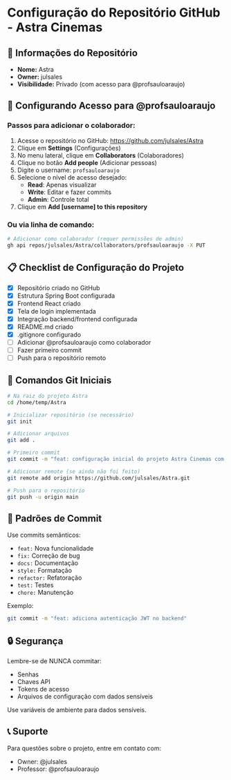 # Configuração do Repositório GitHub - Astra Cinemas

## 📌 Informações do Repositório

- **Nome:** Astra
- **Owner:** julsales
- **Visibilidade:** Privado (com acesso para @profsauloaraujo)

## 🔐 Configurando Acesso para @profsauloaraujo

### Passos para adicionar o colaborador:

1. Acesse o repositório no GitHub: https://github.com/julsales/Astra
2. Clique em **Settings** (Configurações)
3. No menu lateral, clique em **Collaborators** (Colaboradores)
4. Clique no botão **Add people** (Adicionar pessoas)
5. Digite o username: `profsauloaraujo`
6. Selecione o nível de acesso desejado:
   - **Read**: Apenas visualizar
   - **Write**: Editar e fazer commits
   - **Admin**: Controle total
7. Clique em **Add [username] to this repository**

### Ou via linha de comando:

```bash
# Adicionar como colaborador (requer permissões de admin)
gh api repos/julsales/Astra/collaborators/profsauloaraujo -X PUT
```

## 📋 Checklist de Configuração do Projeto

- [x] Repositório criado no GitHub
- [x] Estrutura Spring Boot configurada
- [x] Frontend React criado
- [x] Tela de login implementada
- [x] Integração backend/frontend configurada
- [x] README.md criado
- [x] .gitignore configurado
- [ ] Adicionar @profsauloaraujo como colaborador
- [ ] Fazer primeiro commit
- [ ] Push para o repositório remoto

## 🚀 Comandos Git Iniciais

```bash
# Na raiz do projeto Astra
cd /home/temp/Astra

# Inicializar repositório (se necessário)
git init

# Adicionar arquivos
git add .

# Primeiro commit
git commit -m "feat: configuração inicial do projeto Astra Cinemas com Spring Boot e React"

# Adicionar remote (se ainda não foi feito)
git remote add origin https://github.com/julsales/Astra.git

# Push para o repositório
git push -u origin main
```

## 📝 Padrões de Commit

Use commits semânticos:
- `feat:` Nova funcionalidade
- `fix:` Correção de bug
- `docs:` Documentação
- `style:` Formatação
- `refactor:` Refatoração
- `test:` Testes
- `chore:` Manutenção

Exemplo:
```bash
git commit -m "feat: adiciona autenticação JWT no backend"
```

## 🔒 Segurança

Lembre-se de NUNCA commitar:
- Senhas
- Chaves API
- Tokens de acesso
- Arquivos de configuração com dados sensíveis

Use variáveis de ambiente para dados sensíveis.

## 📞 Suporte

Para questões sobre o projeto, entre em contato com:
- Owner: @julsales
- Professor: @profsauloaraujo
